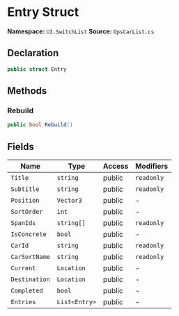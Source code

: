 # Entry Struct

**Namespace:** `UI.SwitchList`
**Source:** `OpsCarList.cs`

## Declaration

```csharp
public struct Entry
```

## Methods

### Rebuild

```csharp
public bool Rebuild()
```

## Fields

| Name | Type | Access | Modifiers |
|------|------|--------|-----------|
| `Title` | `string` | public | `readonly` |
| `Subtitle` | `string` | public | `readonly` |
| `Position` | `Vector3` | public | - |
| `SortOrder` | `int` | public | - |
| `SpanIds` | `string[]` | public | `readonly` |
| `IsConcrete` | `bool` | public | - |
| `CarId` | `string` | public | `readonly` |
| `CarSortName` | `string` | public | `readonly` |
| `Current` | `Location` | public | - |
| `Destination` | `Location` | public | - |
| `Completed` | `bool` | public | - |
| `Entries` | `List<Entry>` | public | - |

